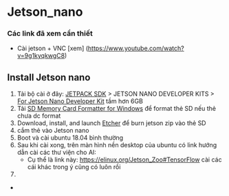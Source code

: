 # Jetson_nano

### Các link đã xem cần thiết
- Cài jetson + VNC [xem] (https://www.youtube.com/watch?v=9g1kyqkwgC8)


## Install Jetson nano
  1. Tải bộ cài ở đây:  [JETPACK SDK](https://developer.nvidia.com/embedded/jetpack) > JETSON NANO DEVELOPER KITS > [For Jetson Nano Developer Kit](https://developer.nvidia.com/jetson-nano-sd-card-image) tầm hơn 6GB
  2. Tải  [SD Memory Card Formatter for Windows](https://www.sdcard.org/downloads/formatter_4/eula_windows/) để format thẻ SD nếu thẻ chưa dc format 
  3. Download, install, and launch [Etcher](https://www.balena.io/etcher) để burn jetson zip vào thẻ SD
  4. cắm thẻ vào Jetson nano
  5. Boot và cài ubuntu 18.04 bình thường 
  6. Sau khi cài xong, trên màn hình nền desktop của ubuntu có link hướng dẫn cài các thư viện cho AI:
     - Cụ thể là link này: https://elinux.org/Jetson_Zoo#TensorFlow cài các cái khác trong ý cũng có luôn rồi
  7.      
   -  



































